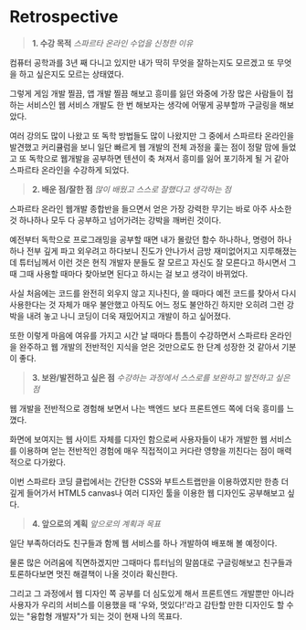 # Retrospective

> **1. 수강 목적** 
*스파르타 온라인 수업을 신청한 이유*

컴퓨터 공학과를 3년 째 다니고 있지만 내가 딱히 무엇을 잘하는지도 모르겠고 또 무엇을 하고 싶은지도 모르는 상태였다.

그렇게 게임 개발 찔끔, 앱 개발 찔끔 해보고 흥미를 잃던 와중에 가장 많은 사람들이 접하는 서비스인 웹 서비스 개발도 한 번 해보자는 생각에 어떻게 공부할까 구글링을 해보았다.

여러 강의도 많이 나왔고 또 독학 방법들도 많이 나왔지만 그 중에서 스파르타 온라인을 발견했고 커리큘럼을 보니 일단 빠르게 웹 개발의 전체 과정을 훑는 점이 정말 맘에 들었고 또 독학으로
웹개발을 공부하면 텐션이 축 쳐져서 흥미를 잃어 포기하게 될 거 같아 스파르타 온라인을 수강하게 되었다.


> **2. 배운 점/잘한 점** 
*많이 배웠고 스스로 잘했다고 생각하는 점*

스파르타 온라인 웹개발 종합반을 들으면서 얻은 가장 강력한 무기는 바로 아주 사소한 것 하나하나 모두 다 공부하고 넘어가려는 강박을 깨버린 것이다.

예전부터 독학으로 프로그래밍을 공부할 때면 내가 몰랐던 함수 하나하나, 명령어 하나하나 전부 깊게 파고 외우려고 하다보니 진도가 안나가서 금방 재미없어지고 지루해졌는데
튜터님께서 이런 것은 현직 개발자 분들도 잘 모르고 자신도 잘 모른다고 하시면서 그때 그때 사용할 때마다 찾아보면 된다고 하시는 걸 보고 생각이 바뀌었다.

사실 처음에는 코드를 완전히 외우지 않고 지나친다, 쓸 때마다 예전 코드를 찾아서 다시 사용한다는 것 자체가 매우 불안했고 아직도 어느 정도 불안하긴 하지만 오히려 그런 강박을 내려 놓고 나니
코딩이 더욱 재밌어지고 개발이 하고 싶어졌다.

또한 이렇게 마음에 여유를 가지고 시간 날 때마다 틈틈이 수강하면서 스파르타 온라인을 완주하고 웹 개발의 전반적인 지식을 얻은 것만으로도 한 단계 성장한 것 같아서 기분이 좋다.

> **3. 보완/발전하고 싶은 점**
*수강하는 과정에서 스스로를 보완하고 발전하고 싶은 점*

웹 개발을 전반적으로 경험해 보면서 나는 백엔드 보다 프론트엔드 쪽에 더욱 흥미를 느꼈다. 

화면에 보여지는 웹 사이트 자체를 디자인 함으로써 사용자들이 내가 개발한 웹 서비스를 이용하며 얻는 전반적인 경험에 매우 직접적이고 커다란 영향을 끼친다는 점이 매력적으로 다가왔다.

이번 스파르타 코딩 클럽에서는 간단한 CSS와 부트스트랩만을 이용하였지만 한층 더 깊게 들어가서 HTML5 canvas나 여러 디자인 툴을 이용한 웹 디자인도 공부해보고 싶다.

> **4. 앞으로의 계획**
*앞으로의 계획과 목표*

일단 부족하더라도 친구들과 함께 웹 서비스를 하나 개발하여 배포해 볼 예정이다. 

물론 많은 어려움에 직면하겠지만 그때마다 튜터님의 말씀대로 구글링해보고 친구들과 토론하다보면 멋진 해결책이 나올 것이라 확신한다.

그리고 그 과정에서 웹 디자인 쪽 공부를 더 심도있게 해서 프론트엔드 개발뿐만 아니라 사용자가 우리의 서비스를 이용했을 때 '우와, 멋있다!'라고 감탄할 만한 디자인도 할 수 있는 "융합형 개발자"가
되는 것이 현재 나의 목표다.

